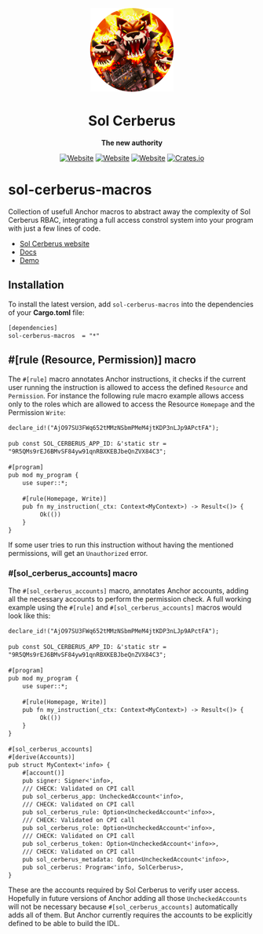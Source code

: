 <div align="center">
  <img height="170x" src="https://raw.githubusercontent.com/AnderUstarroz/sol-cerberus-website/main/public/images/logo.webp" />

  <h1>Sol Cerberus</h1>
    <p>
        <strong>The new authority</strong>
    </p>
    <p>
        <a href="https://solcerberus.com/"><img alt="Website" src="https://img.shields.io/website?up_message=online&url=http%3A%2F%2Fsolcerberus.com%2F"></a>
        <a href="https://docs.solcerberus.com/"><img alt="Website" src="https://img.shields.io/website?down_message=offline&label=docs&up_color=blueviolet&up_message=online&url=https%3A%2F%2Fdocs.solcerberus.com%2F"></a>
        <a href="https://demo.solcerberus.com/?id=CeRb3rUsMaSMgQDAanF9S5Fgk75ShELtECtvjPsb2fEj"><img alt="Website" src="https://img.shields.io/website?down_message=offline&label=demo&up_color=yellow&up_message=online&url=https%3A%2F%2Fdemo.solcerberus.com%2F"></a>
        <a href="https://crates.io/crates/sol-cerberus"><img alt="Crates.io" src="https://img.shields.io/crates/v/sol-cerberus?color=blue"></a>
    </p>
</div>

# sol-cerberus-macros
Collection of usefull Anchor macros to abstract away the complexity of Sol Cerberus RBAC, integrating a full access constrol system into your program with just a few lines of code.

- [Sol Cerberus website](https://solcerberus.com/)
- [Docs](https://docs.solcerberus.com/)
- [Demo](https://demo.solcerberus.com/)

## Installation
To install the latest version, add `sol-cerberus-macros` into the dependencies of your **Cargo.toml** file:
```
[dependencies]
sol-cerberus-macros  = "*"
```


##  #[rule (Resource, Permission)] macro
The `#[rule]` macro annotates Anchor instructions, it checks if the current user running the instruction is allowed to access the defined `Resource` and `Permission`. For instance the following rule macro example
allows access only to the roles which are allowed to access the Resource `Homepage` and the Permission `Write`:


```
declare_id!("AjO97SU3FWq652tMMzNSbmPMeM4jtKDP3nLJp9APctFA");

pub const SOL_CERBERUS_APP_ID: &'static str = "9R5QMs9rEJ6BMvSF84yw91qnRBXKEBJbeQnZVX84C3";

#[program]
pub mod my_program {
    use super::*;

    #[rule(Homepage, Write)]
    pub fn my_instruction(_ctx: Context<MyContext>) -> Result<()> {
         Ok(())
    }
}
```
If some user tries to run this instruction without having the mentioned  permissions, will get an `Unauthorized` error.


### #[sol_cerberus_accounts] macro

The `#[sol_cerberus_accounts]` macro, annotates Anchor accounts, adding all the necessary accounts to perform the permission check. A full working example using the `#[rule]` and `#[sol_cerberus_accounts]` macros would look like this:


```
declare_id!("AjO97SU3FWq652tMMzNSbmPMeM4jtKDP3nLJp9APctFA");

pub const SOL_CERBERUS_APP_ID: &'static str = "9R5QMs9rEJ6BMvSF84yw91qnRBXKEBJbeQnZVX84C3";

#[program]
pub mod my_program {
    use super::*;

    #[rule(Homepage, Write)]
    pub fn my_instruction(_ctx: Context<MyContext>) -> Result<()> {
         Ok(())
    }
}

#[sol_cerberus_accounts]
#[derive(Accounts)]
pub struct MyContext<'info> {
    #[account()]
    pub signer: Signer<'info>,
    /// CHECK: Validated on CPI call
    pub sol_cerberus_app: UncheckedAccount<'info>,
    /// CHECK: Validated on CPI call
    pub sol_cerberus_rule: Option<UncheckedAccount<'info>>,
    /// CHECK: Validated on CPI call
    pub sol_cerberus_role: Option<UncheckedAccount<'info>>,
    /// CHECK: Validated on CPI call
    pub sol_cerberus_token: Option<UncheckedAccount<'info>>,
    /// CHECK: Validated on CPI call
    pub sol_cerberus_metadata: Option<UncheckedAccount<'info>>,
    pub sol_cerberus: Program<'info, SolCerberus>,
}

```

These are the accounts required by Sol Cerberus to verify user access. Hopefully in future versions of Anchor adding all those `UncheckedAccounts` will not be necessary because `#[sol_cerberus_accounts]` automatically adds all of them. But  Anchor currently requires the accounts to be explicitly defined to be able to build the IDL.
